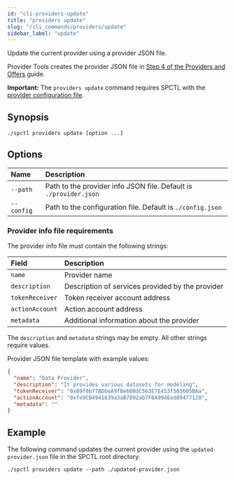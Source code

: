 ```yaml
---
id: "cli-providers-update"
title: "providers update"
slug: "/cli_commands/providers/update"
sidebar_label: "update"
---
```


Update the current provider using a provider JSON file.

Provider Tools creates the provider JSON file in [Step 4 of the Providers and Offers](/developers/cli_guides/providers_offers#step-4-create-the-provider-and-offer) guide.

**Important:** The `providers update` command requires SPCTL with the [provider configuration file]((/developers/cli_guides/configuring#for-providers)).

## Synopsis

```
./spctl providers update [option ...]
```

## Options

|**Name** |**Description**                     |
|:--------------------|:------------------------------------|
|`--path`            |Path to the provider info JSON file. Default is `./provider.json`|
|`--config`          |Path to the configuration file. Default is `./config.json`      |

### Provider info file requirements

The provider info file must contain the following strings:

| **Field**       | **Description**                                  | 
|:----------------|:-------------------------------------------------|
| `name`          | Provider name                                    | 
| `description`   | Description of services provided by the provider | 
| `tokenReceiver` | Token receiver account address                   |
| `actionAccount` | Action account address                           | 
| `metadata`      | Additional information about the provider        | 

The `description` and `metadata` strings may be empty. All other strings require values.

Provider JSON file template with example values:

```json title="provider.json"
{
  "name": "Data Provider",
  "description": "It provides various datasets for modeling",
  "tokenReceiver": "0xB9f0b77BDbeA9fBe60BdC563E7E453f503605BAa",
  "actionAccount": "0xfe9CB4941639a3aB7892ab7F0A994Eed89477120",
  "metadata": ""
}
```

## Example

The following command updates the current provider using the `updated-provider.json` file in the SPCTL root directory:

```
./spctl providers update --path ./updated-provider.json
```